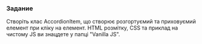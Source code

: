 ### Задание

Створіть клас AccordionItem, що створює розгортуємий та приховуємий елемент при кліку на елемент.
HTML розмітку, CSS та приклад на чистому JS ви знацдете у папці "Vanilla JS".
